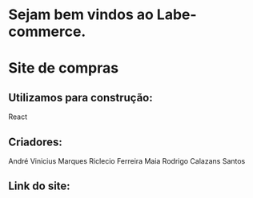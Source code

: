 # Sejam bem vindos ao Labe-commerce.

# Site de compras

## Utilizamos para construção:

React

## Criadores:

André Vinicius Marques
Riclecio Ferreira Maia
Rodrigo Calazans Santos 

## Link do site:

